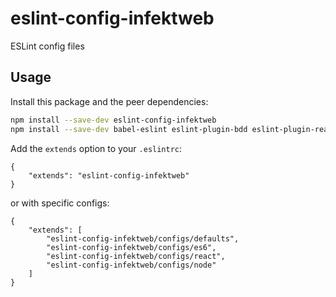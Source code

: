 # eslint-config-infektweb

  ESLint config files

## Usage

  Install this package and the peer dependencies:

  ```sh
  npm install --save-dev eslint-config-infektweb
  npm install --save-dev babel-eslint eslint-plugin-bdd eslint-plugin-react
  ```

  Add the `extends` option to your `.eslintrc`:

  ```
  {
      "extends": "eslint-config-infektweb"
  }
  ```

  or with specific configs:

  ```
  {
      "extends": [
          "eslint-config-infektweb/configs/defaults",
          "eslint-config-infektweb/configs/es6",
          "eslint-config-infektweb/configs/react",
          "eslint-config-infektweb/configs/node"
      ]
  }
  ```
